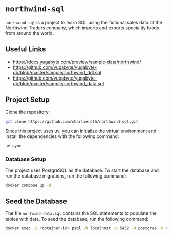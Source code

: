 # `northwind-sql`

`northwind-sql` is a project to learn SQL using the fictional sales data of
the Northwind Traders company, which imports and exports specialtiy foods
from around the world.

## Useful Links

- https://docs.yugabyte.com/preview/sample-data/northwind/
- https://github.com/yugabyte/yugabyte-db/blob/master/sample/northwind_ddl.sql
- https://github.com/yugabyte/yugabyte-db/blob/master/sample/northwind_data.sql

## Project Setup

Clone the repository:

```bash
git clone https://github.com/charlieroth/northwind-sql.git
```

Since this project uses [uv](https://docs.astral.sh/uv/), you can initialize the
virtual environment and install the dependencies with the following command:

```bash
uv sync
```

### Database Setup

The project uses PostgreSQL as the database. To start the database and run
the database migrations, run the following command:

```bash
docker compose up -d
```

## Seed the Database

The file `nortwind-data.sql` contains the SQL statements to populate the tables
with data. To seed the database, run the following command:

```bash
docker exec -i <cotainer-id> psql -h localhost -p 5432 -U postgres -d northwind < ./northwind-data.sql
```
